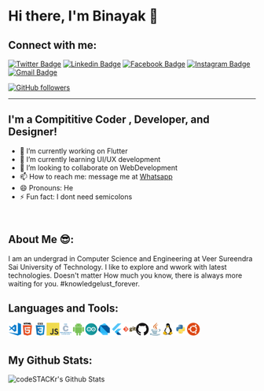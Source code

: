 # Hi there, I'm Binayak 👋

## Connect with me:
[![Twitter Badge](https://img.shields.io/badge/-@iam_ankush_09-1ca0f1?style=flat-square&labelColor=1ca0f1&logo=twitter&logoColor=white&link=https://https://twitter.com/iam_ankush_09)](https://twitter.com/iam_ankush_09) 
[![Linkedin Badge](https://img.shields.io/badge/-@AnkushMishra-blue?style=flat-square&logo=Linkedin&logoColor=white&link=https://linkedin.com/in/ankush-mishra-b549ba197/)](https://linkedin.com/in/ankush-mishra-b549ba197/) <!--[![Medium Badge](https://img.shields.io/badge/-@sakshamtaneja-03a57a?style=flat-square&labelColor=000000&logo=Medium&link=https://medium.com/@sakshamtaneja/)](https://medium.com/@sakshamtaneja/)-->
[![Facebook Badge](https://img.shields.io/badge/-@AnkushMishra-1ca0f1?style=flat-square&labelColor=1ca0f1&logo=facebook&logoColor=white&link=https://www.facebook.com/ankush.mishra.180625)](https://www.facebook.com/ankush.mishra.180625) 
[![Instagram Badge](https://img.shields.io/badge/-@binayak__sadangi-black?style=flat-square&labelColor=ff69b4&logo=instagram&logoColor=black&link=https://instagram.com/iam_ankush09/)](https://instagram.com/iam_ankush09/)
[![Gmail Badge](https://img.shields.io/badge/-@ankushmishra0939@gmail.com-c14438?style=flat-square&logo=Gmail&logoColor=white&link=mailto:ankushmishra0939@gmail.com)](mailto:ankushmishra0939@gmail.com)
<!--[![Donate](https://img.shields.io/badge/Support-%24-blue)](https://www.paypal.me/sakshamtaneja)-->
[![GitHub followers](https://img.shields.io/github/followers/ankush0939?label=Follow&style=social)](https://github.com/ankush0939/?tab=follow)

---

## I'm a Compititive Coder , Developer, and Designer!
- 🔭 I’m currently working on Flutter
- 🌱 I’m currently learning UI/UX development
- 👯 I’m looking to collaborate on WebDevelopment
- 📫 How to reach me: message me at [Whatsapp](https://wa.me/919438746476)
- 😄 Pronouns: He
- ⚡ Fun fact: I dont need semicolons

<br />

## About Me 😎:
I am an undergrad in Computer Science and Engineering at Veer Sureendra Sai University of Technology. I like to explore and wwork with latest technologies. Doesn't matter How much you know, there is always more waiting for you. #knowledgelust_forever.

## Languages and Tools:
[<img align="left" alt="Visual Studio Code" width="26px" src="https://raw.githubusercontent.com/github/explore/80688e429a7d4ef2fca1e82350fe8e3517d3494d/topics/visual-studio-code/visual-studio-code.png" />][website]
[<img align="left" alt="HTML5" width="26px" src="https://raw.githubusercontent.com/github/explore/80688e429a7d4ef2fca1e82350fe8e3517d3494d/topics/html/html.png" />][website]
[<img align="left" alt="CSS3" width="26px" src="https://raw.githubusercontent.com/github/explore/80688e429a7d4ef2fca1e82350fe8e3517d3494d/topics/css/css.png" />][git]
[<img align="left" alt="JavaScript" width="26px" src="https://raw.githubusercontent.com/github/explore/80688e429a7d4ef2fca1e82350fe8e3517d3494d/topics/javascript/javascript.png" />][git]
[<img align="left" alt="C" width="26px" src="https://github.com/github/explore/blob/master/topics/c/c.png" />][git]
[<img align="left" alt="Android Studios" width="26px" src="https://github.com/github/explore/blob/master/topics/android/android.png" />][git]
[<img align="left" alt="Arduino" width="26px" src="https://github.com/github/explore/blob/master/topics/arduino/arduino.png" />][git]
[<img align="left" alt="Dart" width="26px" src="https://github.com/github/explore/blob/master/topics/dart/dart.png" />][git]
[<img align="left" alt="Flutter" width="26px" src="https://github.com/github/explore/blob/master/topics/flutter/flutter.png" />][git]
[<img align="left" alt="git" width="26px" src="https://github.com/github/explore/blob/master/topics/git/git.png" />][git]
[<img align="left" alt="github" width="26px" src="https://github.com/github/explore/blob/master/topics/github/github.png" />][git]
[<img align="left" alt="java" width="26px" src="https://github.com/github/explore/blob/master/topics/java/java.png" />][git]
[<img align="left" alt="Linux" width="26px" src="https://github.com/github/explore/blob/master/topics/linux/linux.png" />][git]
[<img align="left" alt="Python" width="26px" src="https://github.com/github/explore/blob/master/topics/python/python.png" />][git]
[<img align="left" alt="ubuntu" width="26px" src="https://github.com/github/explore/blob/master/topics/ubuntu/ubuntu.png" />][git]

<br />
<br />

## My Github Stats:
<img align="left" alt="codeSTACKr's Github Stats" src="https://github-readme-stats.codestackr.vercel.app/api?username=binayaksadangi&show_icons=true&hide_border=true" />

[website]: https://ankush0939.github.io/mycv/
[git]: https://github.com/binayaksadangi
